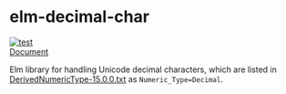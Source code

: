 # elm-decimal-char

[![test](https://github.com/arowM/elm-decimal-char/actions/workflows/test.yaml/badge.svg)](https://github.com/arowM/elm-decimal-char/actions/workflows/test.yaml)  
[Document](https://package.elm-lang.org/packages/arowM/elm-decimal-char/latest/)  

Elm library for handling Unicode decimal characters, which are listed in [DerivedNumericType-15.0.0.txt](https://www.unicode.org/Public/15.0.0/ucd/extracted/DerivedNumericType.txt) as `Numeric_Type=Decimal`.
